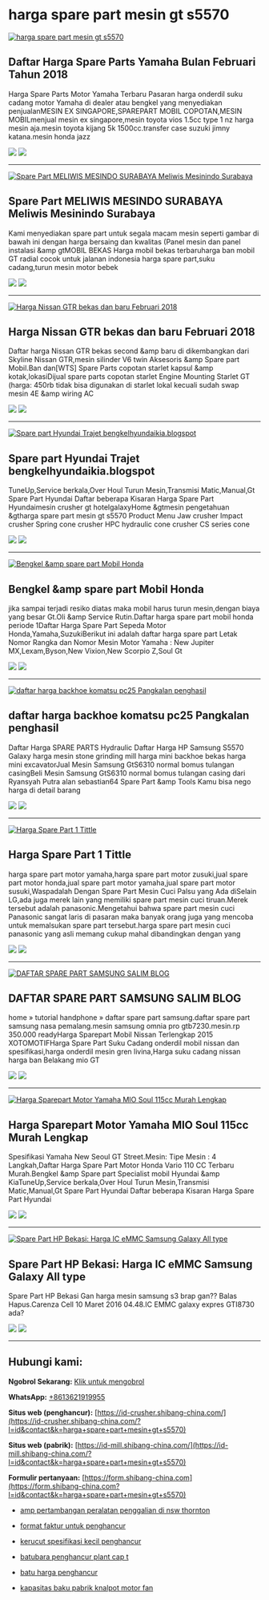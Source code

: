 # harga spare part mesin gt s5570

<a href="https://swt.shibang-china.com/?l=id&img&k=harga+spare+part+mesin+gt+s5570" target="_blank">![harga spare part mesin gt s5570](http://static.shibang-china.com/all-800x300/790.jpg)</a>

## Daftar Harga Spare Parts Yamaha Bulan Februari Tahun 2018
Harga Spare Parts Motor Yamaha Terbaru Pasaran harga onderdil suku cadang motor Yamaha di dealer atau bengkel yang menyediakan penjualanMESIN EX SINGAPORE,SPAREPART MOBIL COPOTAN,MESIN MOBILmenjual mesin ex singapore,mesin toyota vios 1.5cc type 1 nz harga mesin aja.mesin toyota kijang 5k 1500cc.transfer case suzuki jimny katana.mesin honda jazz


<a href="https://whatsapp.shibangsoft.com/WhatsApp.php" target="_blank" title="WhatsApp">![](http://static.shibang-china.com/icon/whatsapp.png)</a> <a href="https://swt.shibang-china.com/?l=id&icon&k=harga+spare+part+mesin+gt+s5570" target="_blank">![](http://static.shibang-china.com/icon/chat-id.png)</a>

---

<a href="https://swt.shibang-china.com/?l=id&img&k=harga+spare+part+mesin+gt+s5570" target="_blank">![Spare Part MELIWIS MESINDO SURABAYA Meliwis Mesinindo Surabaya](http://static.shibang-china.com/all-800x300/1029.jpg)</a>

## Spare Part MELIWIS MESINDO SURABAYA Meliwis Mesinindo Surabaya
Kami menyediakan spare part untuk segala macam mesin seperti gambar di bawah ini dengan harga bersaing dan kwalitas (Panel mesin dan panel instalasi &amp gtMOBIL BEKAS Harga mobil bekas terbaruharga ban mobil GT radial cocok untuk jalanan indonesia harga spare part,suku cadang,turun mesin motor bebek


<a href="https://whatsapp.shibangsoft.com/WhatsApp.php" target="_blank" title="WhatsApp">![](http://static.shibang-china.com/icon/whatsapp.png)</a> <a href="https://swt.shibang-china.com/?l=id&icon&k=harga+spare+part+mesin+gt+s5570" target="_blank">![](http://static.shibang-china.com/icon/chat-id.png)</a>

---

<a href="https://swt.shibang-china.com/?l=id&img&k=harga+spare+part+mesin+gt+s5570" target="_blank">![Harga Nissan GTR bekas dan baru Februari 2018](http://static.shibang-china.com/all-800x300/183.jpg)</a>

## Harga Nissan GTR bekas dan baru Februari 2018
Daftar harga Nissan GTR bekas second &amp baru di dikembangkan dari Skyline Nissan GTR,mesin silinder V6 twin Aksesoris &amp Spare part Mobil.Ban dan[WTS] Spare Parts copotan starlet kapsul &amp kotak,lokasiDijual spare parts copotan starlet Engine Mounting Starlet GT (harga: 450rb tidak bisa digunakan di starlet lokal kecuali sudah swap mesin 4E &amp wiring AC


<a href="https://whatsapp.shibangsoft.com/WhatsApp.php" target="_blank" title="WhatsApp">![](http://static.shibang-china.com/icon/whatsapp.png)</a> <a href="https://swt.shibang-china.com/?l=id&icon&k=harga+spare+part+mesin+gt+s5570" target="_blank">![](http://static.shibang-china.com/icon/chat-id.png)</a>

---

<a href="https://swt.shibang-china.com/?l=id&img&k=harga+spare+part+mesin+gt+s5570" target="_blank">![Spare part Hyundai Trajet bengkelhyundaikia.blogspot](http://static.shibang-china.com/all-800x300/710.jpg)</a>

## Spare part Hyundai Trajet bengkelhyundaikia.blogspot
TuneUp,Service berkala,Over Houl Turun Mesin,Transmisi Matic,Manual,Gt Spare Part Hyundai Daftar beberapa Kisaran Harga Spare Part Hyundaimesin crusher gt hotelgalaxyHome &gtmesin pengetahuan &gtharga spare part mesin gt s5570 Product Menu Jaw crusher Impact crusher Spring cone crusher HPC hydraulic cone crusher CS series cone


<a href="https://whatsapp.shibangsoft.com/WhatsApp.php" target="_blank" title="WhatsApp">![](http://static.shibang-china.com/icon/whatsapp.png)</a> <a href="https://swt.shibang-china.com/?l=id&icon&k=harga+spare+part+mesin+gt+s5570" target="_blank">![](http://static.shibang-china.com/icon/chat-id.png)</a>

---

<a href="https://swt.shibang-china.com/?l=id&img&k=harga+spare+part+mesin+gt+s5570" target="_blank">![Bengkel &amp spare part Mobil Honda](http://static.shibang-china.com/all-800x300/1303.jpg)</a>

## Bengkel &amp spare part Mobil Honda
jika sampai terjadi resiko diatas maka mobil harus turun mesin,dengan biaya yang besar Gt.Oli &amp Service Rutin.Daftar harga spare part mobil honda periode 1Daftar Harga Spare Part Sepeda Motor Honda,Yamaha,SuzukiBerikut ini adalah daftar harga spare part Letak Nomor Rangka dan Nomor Mesin Motor Yamaha : New Jupiter MX,Lexam,Byson,New Vixion,New Scorpio Z,Soul Gt


<a href="https://whatsapp.shibangsoft.com/WhatsApp.php" target="_blank" title="WhatsApp">![](http://static.shibang-china.com/icon/whatsapp.png)</a> <a href="https://swt.shibang-china.com/?l=id&icon&k=harga+spare+part+mesin+gt+s5570" target="_blank">![](http://static.shibang-china.com/icon/chat-id.png)</a>

---

<a href="https://swt.shibang-china.com/?l=id&img&k=harga+spare+part+mesin+gt+s5570" target="_blank">![daftar harga backhoe komatsu pc25 Pangkalan penghasil](http://static.shibang-china.com/all-800x300/498.jpg)</a>

## daftar harga backhoe komatsu pc25 Pangkalan penghasil
Daftar Harga SPARE PARTS Hydraulic Daftar Harga HP Samsung S5570 Galaxy harga mesin stone grinding mill harga mini backhoe bekas harga mini excavatorJual Mesin Samsung GtS6310 normal bomus tulangan casingBeli Mesin Samsung GtS6310 normal bomus tulangan casing dari Ryansyah Putra alan sebastian64 Spare Part &amp Tools Kamu bisa nego harga di detail barang


<a href="https://whatsapp.shibangsoft.com/WhatsApp.php" target="_blank" title="WhatsApp">![](http://static.shibang-china.com/icon/whatsapp.png)</a> <a href="https://swt.shibang-china.com/?l=id&icon&k=harga+spare+part+mesin+gt+s5570" target="_blank">![](http://static.shibang-china.com/icon/chat-id.png)</a>

---

<a href="https://swt.shibang-china.com/?l=id&img&k=harga+spare+part+mesin+gt+s5570" target="_blank">![Harga Spare Part 1 Tittle](http://static.shibang-china.com/all-800x300/812.jpg)</a>

## Harga Spare Part 1 Tittle
harga spare part motor yamaha,harga spare part motor zusuki,jual spare part motor honda,jual spare part motor yamaha,jual spare part motor susuki,Waspadalah Dengan Spare Part Mesin Cuci Palsu yang Ada diSelain LG,ada juga merek lain yang memiliki spare part mesin cuci tiruan.Merek tersebut adalah panasonic.Mengetahui bahwa spare part mesin cuci Panasonic sangat laris di pasaran maka banyak orang juga yang mencoba untuk memalsukan spare part tersebut.harga spare part mesin cuci panasonic yang asli memang cukup mahal dibandingkan dengan yang


<a href="https://whatsapp.shibangsoft.com/WhatsApp.php" target="_blank" title="WhatsApp">![](http://static.shibang-china.com/icon/whatsapp.png)</a> <a href="https://swt.shibang-china.com/?l=id&icon&k=harga+spare+part+mesin+gt+s5570" target="_blank">![](http://static.shibang-china.com/icon/chat-id.png)</a>

---

<a href="https://swt.shibang-china.com/?l=id&img&k=harga+spare+part+mesin+gt+s5570" target="_blank">![DAFTAR SPARE PART SAMSUNG SALIM BLOG](http://static.shibang-china.com/all-800x300/838.jpg)</a>

## DAFTAR SPARE PART SAMSUNG SALIM BLOG
home » tutorial handphone » daftar spare part samsung.daftar spare part samsung nasa pemalang.mesin samsung omnia pro gtb7230.mesin.rp‎ 350.000 readyHarga Sparepart Mobil Nissan Terlengkap 2015 XOTOMOTIFHarga Spare Part Suku Cadang onderdil mobil nissan dan spesifikasi,harga onderdil mesin gren livina,Harga suku cadang nissan harga ban Belakang mio GT


<a href="https://whatsapp.shibangsoft.com/WhatsApp.php" target="_blank" title="WhatsApp">![](http://static.shibang-china.com/icon/whatsapp.png)</a> <a href="https://swt.shibang-china.com/?l=id&icon&k=harga+spare+part+mesin+gt+s5570" target="_blank">![](http://static.shibang-china.com/icon/chat-id.png)</a>

---

<a href="https://swt.shibang-china.com/?l=id&img&k=harga+spare+part+mesin+gt+s5570" target="_blank">![Harga Sparepart Motor Yamaha MIO Soul 115cc Murah Lengkap](http://static.shibang-china.com/all-800x300/1208.jpg)</a>

## Harga Sparepart Motor Yamaha MIO Soul 115cc Murah Lengkap
Spesifikasi Yamaha New Seoul GT Street.Mesin: Tipe Mesin : 4 Langkah,Daftar Harga Spare Part Motor Honda Vario 110 CC Terbaru Murah.Bengkel &amp Spare part Specialist mobil Hyundai &amp KiaTuneUp,Service berkala,Over Houl Turun Mesin,Transmisi Matic,Manual,Gt Spare Part Hyundai Daftar beberapa Kisaran Harga Spare Part Hyundai


<a href="https://whatsapp.shibangsoft.com/WhatsApp.php" target="_blank" title="WhatsApp">![](http://static.shibang-china.com/icon/whatsapp.png)</a> <a href="https://swt.shibang-china.com/?l=id&icon&k=harga+spare+part+mesin+gt+s5570" target="_blank">![](http://static.shibang-china.com/icon/chat-id.png)</a>

---

<a href="https://swt.shibang-china.com/?l=id&img&k=harga+spare+part+mesin+gt+s5570" target="_blank">![Spare Part HP Bekasi: Harga IC eMMC Samsung Galaxy All type](http://static.shibang-china.com/all-800x300/1447.jpg)</a>

## Spare Part HP Bekasi: Harga IC eMMC Samsung Galaxy All type
Spare Part HP Bekasi Gan harga mesin samsung s3 brap gan?? Balas Hapus.Carenza Cell 10 Maret 2016 04.48.IC EMMC galaxy expres GTI8730 ada?

<a href="https://whatsapp.shibangsoft.com/WhatsApp.php" target="_blank" title="WhatsApp">![](http://static.shibang-china.com/icon/whatsapp.png)</a> <a href="https://swt.shibang-china.com/?l=id&icon&k=harga+spare+part+mesin+gt+s5570" target="_blank">![](http://static.shibang-china.com/icon/chat-id.png)</a>

---
## Hubungi kami:

**Ngobrol Sekarang:** [Klik untuk mengobrol](https://swt.shibang-china.com?l=id&contact&k=harga+spare+part+mesin+gt+s5570)

**WhatsApp:**  [+8613621919955](https://whatsapp.shibangsoft.com/WhatsApp.php)

**Situs web (penghancur):** [https://id-crusher.shibang-china.com/](https://id-crusher.shibang-china.com/?l=id&contact&k=harga+spare+part+mesin+gt+s5570)

**Situs web (pabrik):** [https://id-mill.shibang-china.com/](https://id-mill.shibang-china.com/?l=id&contact&k=harga+spare+part+mesin+gt+s5570)

**Formulir pertanyaan:** [https://form.shibang-china.com](https://form.shibang-china.com?l=id&contact&k=harga+spare+part+mesin+gt+s5570)

* [amp pertambangan peralatan penggalian di nsw thornton](../35/amp%20pertambangan%20peralatan%20penggalian%20di%20nsw%20thornton.md)

* [format faktur untuk penghancur](../39/format%20faktur%20untuk%20penghancur.md)

* [kerucut spesifikasi kecil penghancur](../31/kerucut%20spesifikasi%20kecil%20penghancur.md)

* [batubara penghancur plant cap t](../33/batubara%20penghancur%20plant%20cap%20t.md)

* [batu harga penghancur](../35/batu%20harga%20penghancur.md)

* [kapasitas baku pabrik knalpot motor fan](../32/kapasitas%20baku%20pabrik%20knalpot%20motor%20fan.md)
